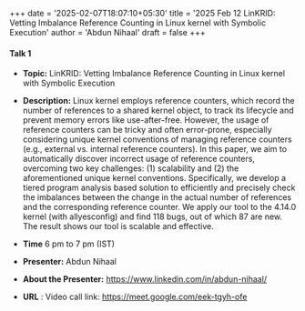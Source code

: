 +++
date = '2025-02-07T18:07:10+05:30'
title = '2025 Feb 12 LinKRID: Vetting Imbalance Reference Counting in Linux kernel with Symbolic Execution'
author = 'Abdun Nihaal'
draft = false
+++

#### **Talk 1**
- **Topic:** LinKRID: Vetting Imbalance Reference Counting in Linux kernel with Symbolic Execution

- **Description:** Linux kernel employs reference counters, which record the number of references to a shared kernel object, to track its lifecycle and prevent memory errors like use-after-free. However, the usage of reference counters can be tricky and often error-prone, especially considering unique kernel conventions of managing reference counters (e.g., external vs. internal reference counters). In this paper, we aim to automatically discover incorrect usage of reference counters, overcoming two key challenges: (1) scalability and (2) the aforementioned unique kernel conventions. Specifically, we develop a tiered program analysis based solution to efficiently and precisely check the imbalances between the change in the actual number of references and the corresponding reference counter. We apply our tool to the 4.14.0 kernel (with allyesconfig) and find 118 bugs, out of which 87 are new. The result shows our tool is scalable and effective.

- **Time** 6 pm to 7 pm (IST)  
- **Presenter:** Abdun Nihaal  
- **About the Presenter:** https://www.linkedin.com/in/abdun-nihaal/
- **URL** : Video call link: https://meet.google.com/eek-tgyh-ofe
